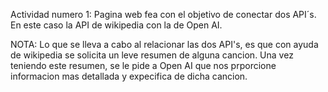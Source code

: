 Actividad numero 1: Pagina web fea con el objetivo de conectar dos API´s. En este caso la API de wikipedia con la de Open AI.

NOTA: Lo que se lleva a cabo al relacionar las dos API's, es que con ayuda de wikipedia se solicita un leve resumen de alguna cancion. Una vez teniendo este resumen, se le pide a Open AI que nos prporcione informacion mas detallada y expecifica de dicha cancion.
